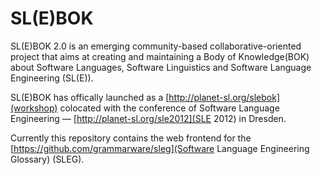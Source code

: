 SL(E)BOK
========

SL(E)BOK 2.0 is an emerging community-based collaborative-oriented project that aims at creating and maintaining a Body of Knowledge(BOK) about Software Languages, Software Linguistics and Software Language Engineering (SL(E)).

SL(E)BOK has offically launched as a [http://planet-sl.org/slebok](workshop) colocated with the conference of Software Language Engineering — [http://planet-sl.org/sle2012](SLE 2012) in Dresden.

Currently this repository contains the web frontend for the [https://github.com/grammarware/sleg](Software Language Engineering Glossary) (SLEG).

